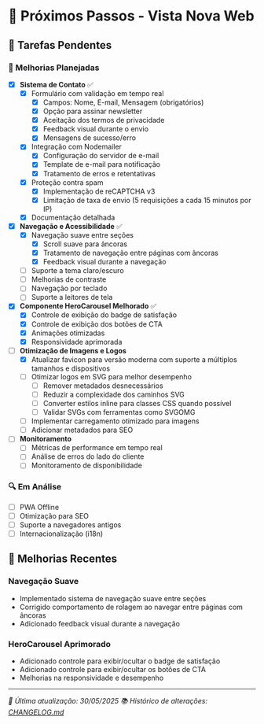 # 🚀 Próximos Passos - Vista Nova Web

## 📌 Tarefas Pendentes

### 🚀 Melhorias Planejadas
- [x] **Sistema de Contato** ✅
  - [x] Formulário com validação em tempo real
    - [x] Campos: Nome, E-mail, Mensagem (obrigatórios)
    - [x] Opção para assinar newsletter
    - [x] Aceitação dos termos de privacidade
    - [x] Feedback visual durante o envio
    - [x] Mensagens de sucesso/erro
  - [x] Integração com Nodemailer
    - [x] Configuração do servidor de e-mail
    - [x] Template de e-mail para notificação
    - [x] Tratamento de erros e retentativas
  - [x] Proteção contra spam
    - [x] Implementação de reCAPTCHA v3
    - [x] Limitação de taxa de envio (5 requisições a cada 15 minutos por IP)
  - [x] Documentação detalhada

- [x] **Navegação e Acessibilidade** ✅
  - [x] Navegação suave entre seções
    - [x] Scroll suave para âncoras
    - [x] Tratamento de navegação entre páginas com âncoras
    - [x] Feedback visual durante a navegação
  - [ ] Suporte a tema claro/escuro
  - [ ] Melhorias de contraste
  - [ ] Navegação por teclado
  - [ ] Suporte a leitores de tela

- [x] **Componente HeroCarousel Melhorado** ✅
  - [x] Controle de exibição do badge de satisfação
  - [x] Controle de exibição dos botões de CTA
  - [x] Animações otimizadas
  - [x] Responsividade aprimorada

- [ ] **Otimização de Imagens e Logos**
  - [x] Atualizar favicon para versão moderna com suporte a múltiplos tamanhos e dispositivos
  - [ ] Otimizar logos em SVG para melhor desempenho
    - [ ] Remover metadados desnecessários
    - [ ] Reduzir a complexidade dos caminhos SVG
    - [ ] Converter estilos inline para classes CSS quando possível
    - [ ] Validar SVGs com ferramentas como SVGOMG
  - [ ] Implementar carregamento otimizado para imagens
  - [ ] Adicionar metadados para SEO

- [ ] **Monitoramento**
  - [ ] Métricas de performance em tempo real
  - [ ] Análise de erros do lado do cliente
  - [ ] Monitoramento de disponibilidade

### 🔍 Em Análise
- [ ] PWA Offline
- [ ] Otimização para SEO
- [ ] Suporte a navegadores antigos
- [ ] Internacionalização (i18n)

## 🔄 Melhorias Recentes

### Navegação Suave
- Implementado sistema de navegação suave entre seções
- Corrigido comportamento de rolagem ao navegar entre páginas com âncoras
- Adicionado feedback visual durante a navegação

### HeroCarousel Aprimorado
- Adicionado controle para exibir/ocultar o badge de satisfação
- Adicionado controle para exibir/ocultar os botões de CTA
- Melhorias na responsividade e desempenho

---
*📅 Última atualização: 30/05/2025*
*📚 Histórico de alterações: [CHANGELOG.md](CHANGELOG.md)*
